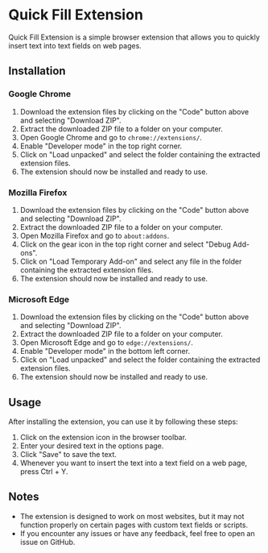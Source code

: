 # Quick Fill Extension

Quick Fill Extension is a simple browser extension that allows you to quickly insert text into text fields on web pages.

## Installation

### Google Chrome

1. Download the extension files by clicking on the "Code" button above and selecting "Download ZIP".
2. Extract the downloaded ZIP file to a folder on your computer.
3. Open Google Chrome and go to `chrome://extensions/`.
4. Enable "Developer mode" in the top right corner.
5. Click on "Load unpacked" and select the folder containing the extracted extension files.
6. The extension should now be installed and ready to use.

### Mozilla Firefox

1. Download the extension files by clicking on the "Code" button above and selecting "Download ZIP".
2. Extract the downloaded ZIP file to a folder on your computer.
3. Open Mozilla Firefox and go to `about:addons`.
4. Click on the gear icon in the top right corner and select "Debug Add-ons".
5. Click on "Load Temporary Add-on" and select any file in the folder containing the extracted extension files.
6. The extension should now be installed and ready to use.

### Microsoft Edge

1. Download the extension files by clicking on the "Code" button above and selecting "Download ZIP".
2. Extract the downloaded ZIP file to a folder on your computer.
3. Open Microsoft Edge and go to `edge://extensions/`.
4. Enable "Developer mode" in the bottom left corner.
5. Click on "Load unpacked" and select the folder containing the extracted extension files.
6. The extension should now be installed and ready to use.

## Usage

After installing the extension, you can use it by following these steps:

1. Click on the extension icon in the browser toolbar.
2. Enter your desired text in the options page.
3. Click "Save" to save the text.
4. Whenever you want to insert the text into a text field on a web page, press Ctrl + Y.

## Notes

- The extension is designed to work on most websites, but it may not function properly on certain pages with custom text fields or scripts.
- If you encounter any issues or have any feedback, feel free to open an issue on GitHub.

